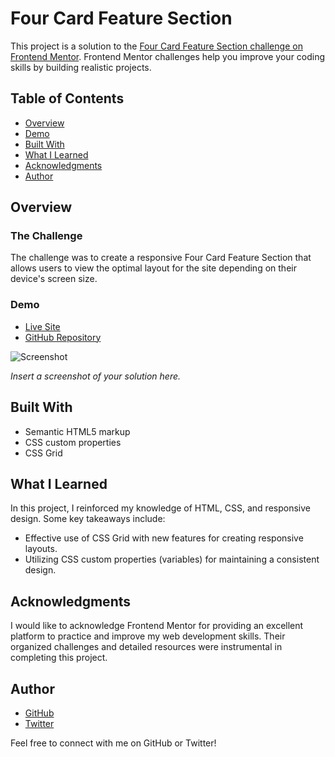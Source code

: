 # Four Card Feature Section

This project is a solution to the [Four Card Feature Section challenge on Frontend Mentor](https://www.frontendmentor.io/challenges/four-card-feature-section-weK1eFYK). Frontend Mentor challenges help you improve your coding skills by building realistic projects.

## Table of Contents

- [Overview](#overview)
- [Demo](#demo)
- [Built With](#built-with)
- [What I Learned](#what-i-learned)
- [Acknowledgments](#acknowledgments)
- [Author](#author)

## Overview

### The Challenge

The challenge was to create a responsive Four Card Feature Section that allows users to view the optimal layout for the site depending on their device's screen size.

### Demo

- [Live Site](https://fm-fcfs.netlify.app/)
- [GitHub Repository](https://github.com/smsakawat/designs/tree/main/fm-fcfs)

![Screenshot](./screenshot.jpg)

_Insert a screenshot of your solution here._

## Built With

- Semantic HTML5 markup
- CSS custom properties
- CSS Grid

## What I Learned

In this project, I reinforced my knowledge of HTML, CSS, and responsive design. Some key takeaways include:

- Effective use of CSS Grid with new features for creating responsive layouts.
- Utilizing CSS custom properties (variables) for maintaining a consistent design.

## Acknowledgments

I would like to acknowledge Frontend Mentor for providing an excellent platform to practice and improve my web development skills. Their organized challenges and detailed resources were instrumental in completing this project.

## Author

- [GitHub](https://github.com/smsakawat)
- [Twitter](https://twitter.com/sakawathossain_)

Feel free to connect with me on GitHub or Twitter!
